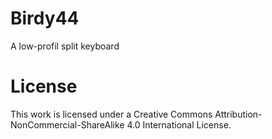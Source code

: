 # Birdy44
A low-profil split keyboard 


# License
This work is licensed under a Creative Commons Attribution-NonCommercial-ShareAlike 4.0 International License.
